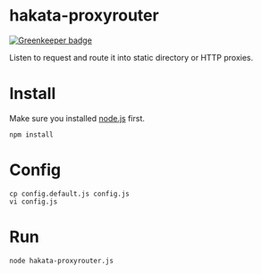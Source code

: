 hakata-proxyrouter
==================

[![Greenkeeper badge](https://badges.greenkeeper.io/hakatashi/hakata-proxyrouter.svg)](https://greenkeeper.io/)

Listen to request and route it into static directory or HTTP proxies.

# Install

Make sure you installed [node.js](http://nodejs.org/) first.

    npm install

# Config

    cp config.default.js config.js
    vi config.js

# Run

    node hakata-proxyrouter.js
